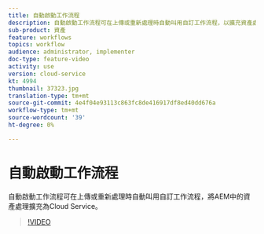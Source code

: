 ```yaml
---
title: 自動啟動工作流程
description: 自動啟動工作流程可在上傳或重新處理時自動叫用自訂工作流程，以擴充資產處理。
sub-product: 資產
feature: workflows
topics: workflow
audience: administrator, implementer
doc-type: feature-video
activity: use
version: cloud-service
kt: 4994
thumbnail: 37323.jpg
translation-type: tm+mt
source-git-commit: 4e4f04e93113c863fc8de416917df8ed40dd676a
workflow-type: tm+mt
source-wordcount: '39'
ht-degree: 0%

---
```



# 自動啟動工作流程

自動啟動工作流程可在上傳或重新處理時自動叫用自訂工作流程，將AEM中的資產處理擴充為Cloud Service。

>[!VIDEO](https://video.tv.adobe.com/v/37323/?quality=12&learn=on&hidetitle=true)
